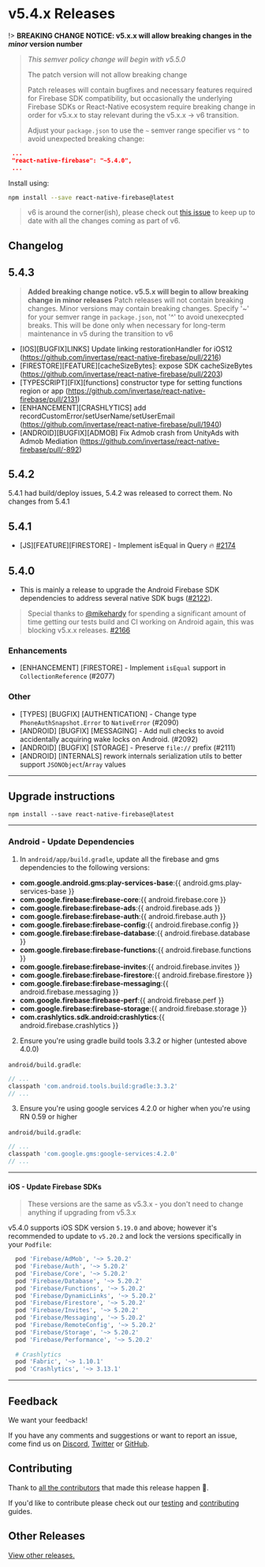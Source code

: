 # v5.4.x Releases

!> **BREAKING CHANGE NOTICE: v5.x.x will allow breaking changes in the _minor_ version number**

> *This semver policy change will begin with v5.5.0*
>
> The patch version will not allow breaking change
>
> Patch releases will contain bugfixes and necessary features required for Firebase SDK compatibility, but occasionally the underlying Firebase SDKs or React-Native ecosystem require breaking change in order for v5.x.x to stay relevant during the v5.x.x -> v6 transition.
>
> Adjust your `package.json` to use the `~` semver range specifier vs `^` to avoid unexpected breaking change:

 ```json
  ...
  "react-native-firebase": "~5.4.0",
  ...
```

Install using:

```bash
npm install --save react-native-firebase@latest
```

> v6 is around the corner(ish), please check out [this issue](https://github.com/invertase/react-native-firebase/issues/2025) to keep up to date with all the changes coming as part of v6.

## Changelog

## 5.4.3

> **Added breaking change notice. v5.5.x will begin to allow breaking change in minor releases**
> Patch releases will not contain breaking changes. Minor versions may contain breaking changes.
> Specify '~' for your semver range in `package.json`, not '^' to avoid unexecpted breaks.
> This will be done only when necessary for long-term maintenance in v5 during the transition to v6

- [IOS][BUGFIX]LINKS] Update linking restorationHandler for iOS12 (https://github.com/invertase/react-native-firebase/pull/2216)
- [FIRESTORE][FEATURE][cacheSizeBytes]: expose SDK cacheSizeBytes (https://github.com/invertase/react-native-firebase/pull/2203)
- [TYPESCRIPT][FIX][functions] constructor type for setting functions region or app (https://github.com/invertase/react-native-firebase/pull/2131)
- [ENHANCEMENT][CRASHLYTICS] add recordCustomError/setUserName/setUserEmail (https://github.com/invertase/react-native-firebase/pull/1940)
- [ANDROID][BUGFIX][ADMOB] Fix Admob crash from UnityAds with Admob Mediation (https://github.com/invertase/react-native-firebase/pull/-892)

## 5.4.2

5.4.1 had build/deploy issues, 5.4.2 was released to correct them. No changes from 5.4.1

## 5.4.1

- [JS][FEATURE][FIRESTORE] - Implement isEqual in Query :fire: [#2174](https://github.com/invertase/react-native-firebase/pull/2174)

## 5.4.0

- This is mainly a release to upgrade the Android Firebase SDK dependencies to address several native SDK bugs ([#2122](https://github.com/invertase/react-native-firebase/issues/2122)).

> Special thanks to [@mikehardy](https://github.com/mikehardy) for spending a significant amount of time getting our tests build and CI working on Android again, this was blocking v5.x.x releases. [#2166](https://github.com/invertase/react-native-firebase/pull/2166)
 
### Enhancements

- [ENHANCEMENT] [FIRESTORE] - Implement `isEqual` support in `CollectionReference` (#2077)

### Other

- [TYPES] [BUGFIX] [AUTHENTICATION] - Change type `PhoneAuthSnapshot.Error` to `NativeError` (#2090)
- [ANDROID] [BUGFIX] [MESSAGING] - Add null checks to avoid accidentally acquiring wake locks on Android. (#2092)
- [ANDROID] [BUGFIX] [STORAGE] - Preserve `file://` prefix (#2111)
- [ANDROID] [INTERNALS] rework internals serialization utils to better support `JSONObject`/`Array` values

----

## Upgrade instructions

```shell
npm install --save react-native-firebase@latest
```

----

### Android - Update Dependencies

1) In `android/app/build.gradle`, update all the firebase and gms dependencies to the following versions:

- **com.google.android.gms:play-services-base**:{{ android.gms.play-services-base }}
- **com.google.firebase:firebase-core**:{{ android.firebase.core }}
- **com.google.firebase:firebase-ads**:{{ android.firebase.ads }}
- **com.google.firebase:firebase-auth**:{{ android.firebase.auth }}
- **com.google.firebase:firebase-config**:{{ android.firebase.config }}
- **com.google.firebase:firebase-database**:{{ android.firebase.database }}
- **com.google.firebase:firebase-functions**:{{ android.firebase.functions }}
- **com.google.firebase:firebase-invites**:{{ android.firebase.invites }}
- **com.google.firebase:firebase-firestore**:{{ android.firebase.firestore }}
- **com.google.firebase:firebase-messaging**:{{ android.firebase.messaging }}
- **com.google.firebase:firebase-perf**:{{ android.firebase.perf }}
- **com.google.firebase:firebase-storage**:{{ android.firebase.storage }}
- **com.crashlytics.sdk.android:crashlytics**:{{ android.firebase.crashlytics }}

2) Ensure you're using gradle build tools 3.3.2 or higher (untested above 4.0.0)

`android/build.gradle`:

```groovy
// ...
classpath 'com.android.tools.build:gradle:3.3.2'
// ...
```

3) Ensure you're using google services 4.2.0 or higher when you're using RN 0.59 or higher

`android/build.gradle`:

```groovy
// ...
classpath 'com.google.gms:google-services:4.2.0'
// ...
```
----

#### iOS - Update Firebase SDKs

> These versions are the same as v5.3.x - you don't need to change anything if upgrading from v5.3.x

v5.4.0 supports iOS SDK version `5.19.0` and above; however it's recommended to update to `v5.20.2` and lock the versions specifically in your `Podfile`:

```ruby
  pod 'Firebase/AdMob', '~> 5.20.2'
  pod 'Firebase/Auth', '~> 5.20.2'
  pod 'Firebase/Core', '~> 5.20.2'
  pod 'Firebase/Database', '~> 5.20.2'
  pod 'Firebase/Functions', '~> 5.20.2'
  pod 'Firebase/DynamicLinks', '~> 5.20.2'
  pod 'Firebase/Firestore', '~> 5.20.2'
  pod 'Firebase/Invites', '~> 5.20.2'
  pod 'Firebase/Messaging', '~> 5.20.2'
  pod 'Firebase/RemoteConfig', '~> 5.20.2'
  pod 'Firebase/Storage', '~> 5.20.2'
  pod 'Firebase/Performance', '~> 5.20.2'
  
  # Crashlytics
  pod 'Fabric', '~> 1.10.1'
  pod 'Crashlytics', '~> 3.13.1'
```

----

## Feedback

We want your feedback!

If you have any comments and suggestions or want to report an issue, come find us on [Discord](https://discord.gg/C9aK28N), [Twitter](https://twitter.com/rnfirebase) or [GitHub](https://github.com/invertase/react-native-firebase).

## Contributing

Thank to [all the contributors](https://github.com/invertase/react-native-firebase/graphs/contributors?from=2019-01-01&to=2020-01-01&type=c) that made this release happen 💛. 

If you'd like to contribute please check out our [testing](https://rnfirebase.io/docs/v5.x.x/testing) and [contributing](https://rnfirebase.io/docs/v5.x.x/contributing) guides.

## Other Releases

[View other releases.](/docs/v5.x.x/release-notes)

